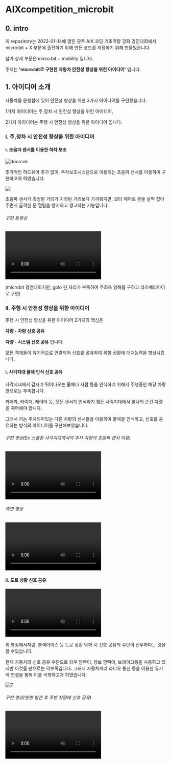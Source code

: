 # AIXcompetition_microbit



## 0. intro

이 repository는 2022-01-14에 열린 광주 AIX 코딩 기초역량 강화 경진대회에서 micro:bit + X 부문에 출전하기 위해 만든 코드를 저장하기 위해 만들었습니다.

참가 상세 부문은 mirco:bit + mobility 입니다.

 주제는 **'micro:bit로 구현한 자동차 안전성 향상을 위한 아이디어'** 입니다.



## 1. 아이디어 소개

자동차를 운행함에 있어 안전성 향상을 위한 3가지 아이디어를 구현했습니다.

1가지 아이디어는 주,정차 시 안전성 향상을 위한 아이디어,

2가지 아이디어는 주행 시 안전성 향상을 위한 아이디어 입니다.



### I. 주,정차 시 안전성 향상을 위한 아이디어

#### i. 초음파 센서를 이용한 하차 보조

![doorcok](..\images\doorcok.png)



추가적인 하드웨어 추가 없이, 주차보조시스템으로 이용되는 초음파 센서를 이용하여 구현하고자 하였습니다.

 ![](..\images\6.png)

초음파 센서가 측정한 거리가 지정된 거리보다 가까워지면, 모터 제어로 문을 살짝 잡아주면서 급격한 문 열림을 방지하고 경고하는 기능입니다.

###### 구현 동영상

<video src="..\images\doorcok.mp4"></video>

(microbit 경연대회지만, gpio 핀 자리가 부족하여 주최측 양해를 구하고 라즈베리파이로 구현)









### II. 주행 시 안전성 향상을 위한 아이디어

주행 시 안전성 향상을 위한 아이디어 2가지의 핵심은 

**차량 - 차량 신호 공유**

**차량 - 시스템 신호 공유** 입니다.

모든 객체들이 유기적으로 연결되어 신호를 공유하여 위험 상황에 대처능력을 향상시킵니다.

#### i. 사각지대 물체 인식 신호 공유

사각지대에서 갑자기 튀어나오는 물체나 사람 등을 인식하기 위해서 주행중인 해당 차량만으로는 부족합니다.

카메라, 라이더, 레이더 등, 모든 센서가 인식하기 힘든 사각지대에서 찰나의 순간 차량을 제어해야 합니다.

그래서 저는 주차되어있는 다른 차량의 센서들을 이용하여 물체을 인식하고, 신호를 공유하는 방식의 아이디어를 구현해보았습니다.

###### 구현 영상(Ex 스쿨존 사각지대에서의 주차 차량의 초음파 센서 이용)

<video src="..\images\schoolzone.mp4"></video>



###### 측면 영상

<video src="..\AIXcompetition_microbit\images\20220112_194357_2.mp4"></video>



#### ii. 도로 상황 신호 공유

<video src="..\images\blackicetrafickaccident.mp4"></video>



위 영상에서처럼, 블랙아이스 등 도로 상황 악화 시 신호 공유의 수단이 전무하다는 것을 알 수있습니다.

현제 자동차의 신호 공유 수단으로 좌우 깜빡이, 양보 깜빡이, 브레이크등을 사용하고 있지만 이것들 만으로는 역부족입니다. 그래서 자동차끼리 라디오 통신 등을 이용한 유기적 연결을 통해 이를 극복하고자 하였습니다.

![7](..\images\7.png)



###### 구현 영상(빙판 발견 후 주변 차량에 신호 공유)

<video src="..\AIXcompetition_microbit\images\ice.mp4"></video>







